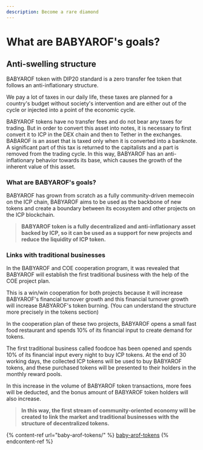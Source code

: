 ```yaml
---
description: Become a rare diamond
---
```


# What are BABYAROF's goals?

## Anti-swelling structure

BABYAROF token with DIP20 standard is a zero transfer fee token that follows an anti-inflationary structure.

We pay a lot of taxes in our daily life, these taxes are planned for a country's budget without society's intervention and are either out of the cycle or injected into a point of the economic cycle.

BABYAROF tokens have no transfer fees and do not bear any taxes for trading. But in order to convert this asset into notes, it is necessary to first convert it to ICP in the DEX chain and then to Tether in the exchanges.\
BABAROF is an asset that is taxed only when it is converted into a banknote. A significant part of this tax is returned to the capitalists and a part is removed from the trading cycle. In this way, BABYAROF has an anti-inflationary behavior towards its base, which causes the growth of the inherent value of this asset.

### What are BABYAROF's goals?

BABYAROF has grown from scratch as a fully community-driven memecoin on the ICP chain, BABYAROF aims to be used as the backbone of new tokens and create a boundary between its ecosystem and other projects on the ICP blockchain.

> **BABYAROF token is a fully decentralized and anti-inflationary asset backed by ICP, so it can be used as a support for new projects and reduce the liquidity of ICP token.**

### Links with traditional businesses

In the BABYAROF and COE cooperation program, it was revealed that BABYAROF will establish the first traditional business with the help of the COE project plan.

This is a win/win cooperation for both projects because it will increase BABYAROF's financial turnover growth and this financial turnover growth will increase BABYAROF's token burning. (You can understand the structure more precisely in the tokens section)

In the cooperation plan of these two projects, BABYAROF opens a small fast food restaurant and spends 10% of its financial input to create demand for tokens.

The first traditional business called foodcoe has been opened and spends 10% of its financial input every night to buy ICP tokens. At the end of 30 working days, the collected ICP tokens will be used to buy BABYAROF tokens, and these purchased tokens will be presented to their holders in the monthly reward pools.

In this increase in the volume of BABYAROF token transactions, more fees will be deducted, and the bonus amount of BABYAROF token holders will also increase.



> **In this way, the first stream of community-oriented economy will be created to link the market and traditional businesses with the structure of decentralized tokens.**

{% content-ref url="baby-arof-tokens/" %}
[baby-arof-tokens](baby-arof-tokens/)
{% endcontent-ref %}
